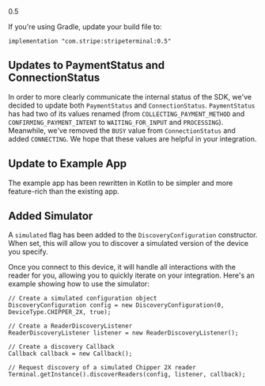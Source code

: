 0.5

If you're using Gradle, update your build file to:

```
implementation "com.stripe:stripeterminal:0.5"
```

## Updates to PaymentStatus and ConnectionStatus

In order to more clearly communicate the internal status of the SDK, we've decided to update both
`PaymentStatus` and `ConnectionStatus`. `PaymentStatus` has had two of its values renamed
(from `COLLECTING_PAYMENT_METHOD` and `CONFIRMING_PAYMENT_INTENT` to `WAITING_FOR_INPUT` and
`PROCESSING`). Meanwhile, we've removed the `BUSY` value from `ConnectionStatus` and added
`CONNECTING`. We hope that these values are helpful in your integration.

## Update to Example App

The example app has been rewritten in Kotlin to be simpler and more feature-rich than the existing app.

## Added Simulator

A `simulated` flag has been added to the `DiscoveryConfiguration` constructor. When set, this will allow you to discover a simulated version of the device you specify.

Once you connect to this device, it will handle all interactions with the reader for you, allowing you to quickly iterate on your integration. Here's an example showing how to use the simulator:

```
// Create a simulated configuration object
DiscoveryConfiguration config = new DiscoveryConfiguration(0, DeviceType.CHIPPER_2X, true);

// Create a ReaderDiscoveryListener
ReaderDiscoveryListener listener = new ReaderDiscoveryListener();

// Create a discovery Callback
Callback callback = new Callback();

// Request discovery of a simulated Chipper 2X reader
Terminal.getInstance().discoverReaders(config, listener, callback);
```